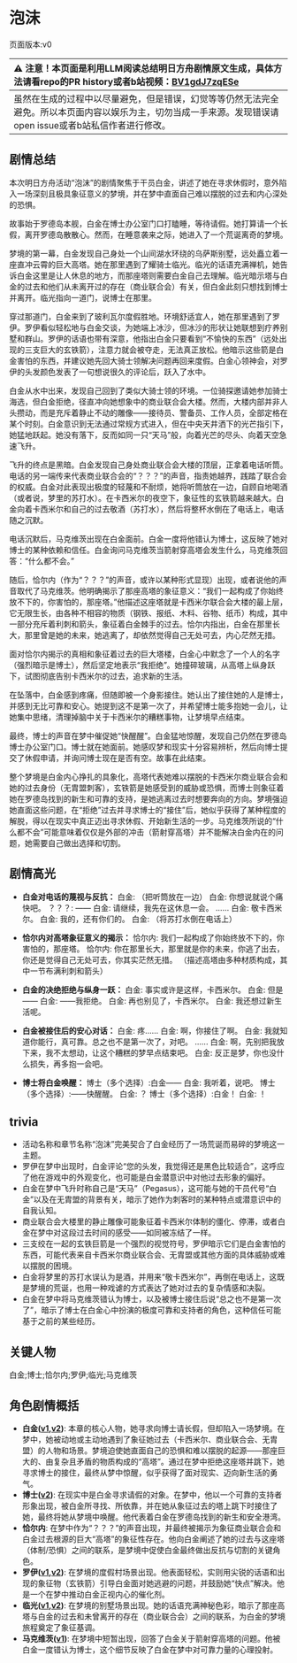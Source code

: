 # 泡沫
页面版本:v0
 

| :warning: 注意！本页面是利用LLM阅读总结明日方舟剧情原文生成，具体方法请看repo的PR history或者b站视频：[BV1gdJ7zqESe](https://www.bilibili.com/video/BV1gdJ7zqESe/)         |
|:----------------------------|
| 虽然在生成的过程中以尽量避免，但是错误，幻觉等等仍然无法完全避免。所以本页面内容以娱乐为主，切勿当成一手来源。发现错误请open issue或者b站私信作者进行修改。|



## 剧情总结
本次明日方舟活动“泡沫”的剧情聚焦于干员白金，讲述了她在寻求休假时，意外陷入一场深刻且极具象征意义的梦境，并在梦中直面自己难以摆脱的过去和内心深处的恐惧。

故事始于罗德岛本舰，白金在博士办公室门口打瞌睡，等待请假。她打算请一个长假，离开罗德岛散散心。然而，在睡意袭来之际，她进入了一个荒诞离奇的梦境。

梦境的第一幕，白金发现自己身处一个山间湖水环绕的乌萨斯别墅，远处矗立着一座直冲云霄的巨大高塔。她在那里遇到了耀骑士临光。临光的话语充满禅机，她告诉白金这里是让人休息的地方，而那座塔则需要白金自己去理解。临光暗示塔与白金的过去和他们从未离开过的存在（商业联合会）有关，但白金此刻只想找到博士并离开。临光指向一道门，说博士在那里。

穿过那道门，白金来到了玻利瓦尔度假胜地。环境舒适宜人，她在那里遇到了罗伊。罗伊看似轻松地与白金交谈，为她端上冰沙，但冰沙的形状让她联想到疗养别墅和群山。罗伊的话语也带有深意，他指出白金只要看到“不愉快的东西”（远处出现的三支巨大的玄铁箭），注意力就会被夺走，无法真正放松。他暗示这些箭是白金害怕的东西，并建议她先回大骑士领解决问题再回来度假。白金心领神会，对罗伊的头发颜色发表了一句想说很久的评论后，跃入了水中。

白金从水中出来，发现自己回到了类似大骑士领的环境。一位骑探邀请她参加骑士海选，但白金拒绝，径直冲向她想象中的商业联合会大楼。然而，大楼内部并非人头攒动，而是充斥着静止不动的雕像——接待员、警备员、工作人员，全部定格在某个时刻。白金意识到无法通过常规方式进入，但在中央天井洒下的光芒指引下，她猛地跃起。她没有落下，反而如同一只“天马”般，向着光芒的尽头、向着天空急速飞升。

飞升的终点是黑暗。白金发现自己身处商业联合会大楼的顶层，正拿着电话听筒。电话的另一端传来代表商业联合会的“？？？”的声音，指责她越界，践踏了联合会的权威。白金对此表现出极度的轻蔑和不耐烦，她将听筒放在一边，自顾自地喝酒（或者说，梦里的苏打水）。在卡西米尔的夜空下，象征性的玄铁箭越来越大。白金向着卡西米尔和自己的过去敬酒（苏打水），然后将整杯水倒在了电话上，电话随之沉默。

电话沉默后，马克维茨出现在白金面前。白金一度将他错认为博士，这反映了她对博士的某种依赖和信任。白金询问马克维茨当箭射穿高塔会发生什么，马克维茨回答：“什么都不会。”

随后，恰尔内（作为“？？？”的声音，或许以某种形式显现）出现，或者说他的声音取代了马克维茨。他明确揭示了那座高塔的象征意义：“我们一起构成了你始终放不下的，你害怕的，那座塔。”他描述这座塔就是卡西米尔联合会大楼的最上层，它无限生长，由各种不相容的物质（钢铁、报纸、木料、谷物、纸币）构成，其中一部分充斥着利刺和箭头，象征着白金棘手的过去。恰尔内指出，白金在那里长大，那里曾是她的未来，她逃离了，却依然觉得自己无处可去，内心茫然无措。

面对恰尔内揭示的真相和象征着过去的巨大塔楼，白金心中默念了一个人的名字（强烈暗示是博士），然后坚定地表示“我拒绝”。她撞碎玻璃，从高塔上纵身跃下，试图彻底告别卡西米尔的过去，追求新的生活。

在坠落中，白金感到疼痛，但随即被一个身影接住。她认出了接住她的人是博士，并感到无比可靠和安心。她提到这不是第一次了，并希望博士能多抱她一会儿，让她集中思绪，清理掉脑中关于卡西米尔的糟糕事物，让梦境早点结束。

最终，博士的声音在梦中催促她“快醒醒”。白金猛地惊醒，发现自己仍然在罗德岛博士办公室门口。博士就在她面前。她感叹梦和现实十分容易辨析，然后向博士提交了休假申请，并询问博士现在是否有空。故事在此结束。

整个梦境是白金内心挣扎的具象化，高塔代表她难以摆脱的卡西米尔商业联合会和她的过去身份（无胄盟刺客），玄铁箭是她感受到的威胁或恐惧，而博士则象征着她在罗德岛找到的新生和可靠的支持，是她逃离过去时想要奔向的方向。梦境强迫她直面这些问题，在“拒绝”过去并寻求博士的“接住”后，她似乎获得了某种程度的解脱，得以在现实中真正迈出寻求休假、开始新生活的一步。马克维茨所说的“什么都不会”可能意味着仅仅是外部的冲击（箭射穿高塔）并不能解决白金内在的问题，她需要自己做出选择和切割。
## 剧情高光
*   **白金对电话的蔑视与反抗：**
    白金: （把听筒放在一边）
    白金: 你想说就说个痛快吧。
    ？？？: ——
    白金: 请继续，我先在这休息一会。
    ......
    白金: 敬卡西米尔。
    白金: 我的，还有你们的。
    白金: （将苏打水倒在电话上）

*   **恰尔内对高塔象征意义的揭示：**
    恰尔内: 我们一起构成了你始终放不下的，你害怕的，那座塔。
    恰尔内: 你在那里长大，那里就是你的未来，你逃了出去，你还是觉得自己无处可去，你其实茫然无措。
    （描述高塔由多种材质构成，其中一节布满利刺和箭头）

*   **白金的决绝拒绝与纵身一跃：**
    白金: 事实或许是这样，卡西米尔。
    白金: 但是——
    白金: ——我拒绝。
    白金: 再也别见了，卡西米尔。
    白金: 我还想过新生活呢。

*   **白金被接住后的安心对话：**
    白金: 疼......
    白金: 啊，你接住了啊。
    白金: 我就知道你能行，真可靠。总之也不是第一次了，对吧。
    ......
    白金: 啊，先别把我放下来，我不太想动，让这个糟糕的梦早点结束吧。
    白金: 反正是梦，你也没什么损失，再多抱一会吧。

*   **博士将白金唤醒：**
    博士（多个选择）:白金——
    白金: 我听着，说吧。
    博士（多个选择）:——快醒醒。
    白金: ？
    博士（多个选择）:白金！
    白金: ！
## trivia
*   活动名称和章节名称“泡沫”完美契合了白金经历了一场荒诞而易碎的梦境这一主题。
*   罗伊在梦中出现时，白金评论“您的头发，我觉得还是黑色比较适合”，这呼应了他在游戏中的外观变化，也可能是白金潜意识中对他过去形象的偏好。
*   白金在梦中飞升时称自己是“天马”（Pegasus），这可能与她的干员代号“白金”以及在无胄盟的背景有关，暗示了她作为刺客时的某种特点或潜意识中的自我认知。
*   商业联合会大楼里的静止雕像可能象征着卡西米尔体制的僵化、停滞，或者白金在梦中对这段过去时间的感受——如同被冻结了一样。
*   三支绞在一起的玄铁巨箭是一个强烈的视觉符号，罗伊暗示它们是白金害怕的东西，可能代表来自卡西米尔商业联合会、无胄盟或其他方面的具体威胁或难以摆脱的困境。
*   白金将梦里的苏打水误认为是酒，并用来“敬卡西米尔”，再倒在电话上，这既是梦境的荒诞，也用一种戏谑的方式表达了她对过去的复杂情感和决裂。
*   白金在梦中将马克维茨错认为博士，以及被博士接住后说“总之也不是第一次了”，暗示了博士在白金心中扮演的极度可靠和支持者的角色，这种信任可能基于之前的某些经历。
## 关键人物
白金;博士;恰尔内;罗伊;临光;马克维茨
## 角色剧情概括
-   **白金([v1](../chars/char_204_platnm.md),[v2](../char_v3/char_204_platnm.md))**: 本章的核心人物，她寻求向博士请长假，但却陷入一场梦境。在梦中，她被动地或主动地遇到了象征她过去（卡西米尔、商业联合会、无胄盟）的人物和场景。梦境迫使她直面自己的恐惧和难以摆脱的起源——那座巨大的、由复杂且矛盾的物质构成的“高塔”。通过在梦中拒绝这座塔并跳下，她寻求博士的接住，最终从梦中惊醒，似乎获得了面对现实、迈向新生活的勇气。
-   **博士([v2](../char_v3/extended_char_bo_shi.md))**: 在现实中是白金寻求请假的对象。在梦中，他以一个可靠的支持者形象出现，被白金所寻找、所依靠，并在她从象征过去的塔上跳下时接住了她，最终将她从梦境中唤醒。他代表着白金在罗德岛找到的新生和安全港湾。
-   **恰尔内**: 在梦中作为“？？？”的声音出现，并最终被揭示为象征商业联合会和白金过去根源的巨大“高塔”的象征性存在。他向白金阐述了她的过去与这座塔（体制/恐惧）之间的联系，是梦境中促使白金最终做出反抗与切割的关键角色。
-   **罗伊([v1](../chars/extended_char_luo_yi.md),[v2](../char_v3/extended_char_luo_yi.md))**: 在梦境的度假村场景出现。他表面轻松，实则用尖锐的话语和出现的象征物（玄铁箭）引导白金面对她逃避的问题，并鼓励她“快点”解决。他是一个在梦中推动白金正视内心的催化剂。
-   **临光([v1](../chars/char_148_nearl.md),[v2](../char_v3/char_148_nearl.md))**: 在梦境的别墅场景出现。她的话语充满神秘色彩，暗示了那座高塔与白金的过去和未曾离开的存在（商业联合会）之间的联系，为白金的梦境旅程奠定了象征基调。
-   **马克维茨([v1](../chars/extended_char_ma_ke_wei_ci.md))**: 在梦境中短暂出现，回答了白金关于箭射穿高塔的问题。他被白金一度错认为博士，这个细节反映了白金在梦中对可靠力量的心理投射。